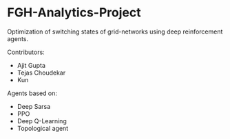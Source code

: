 # FGH-Analytics-Project
Optimization of switching states of grid-networks using deep reinforcement agents.

Contributors:
 - Ajit Gupta
 - Tejas Choudekar
 - Kun

Agents based on:
  - Deep Sarsa
  - PPO
  - Deep Q-Learning
  - Topological agent
